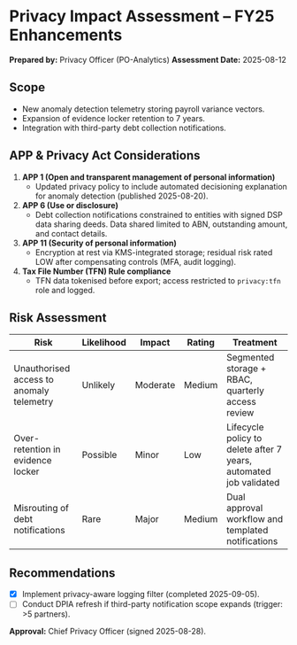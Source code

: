 # Privacy Impact Assessment – FY25 Enhancements

**Prepared by:** Privacy Officer (PO-Analytics)
**Assessment Date:** 2025-08-12

## Scope
- New anomaly detection telemetry storing payroll variance vectors.
- Expansion of evidence locker retention to 7 years.
- Integration with third-party debt collection notifications.

## APP & Privacy Act Considerations
1. **APP 1 (Open and transparent management of personal information)**
   - Updated privacy policy to include automated decisioning explanation for anomaly detection (published 2025-08-20).
2. **APP 6 (Use or disclosure)**
   - Debt collection notifications constrained to entities with signed DSP data sharing deeds. Data shared limited to ABN, outstanding amount, and contact details.
3. **APP 11 (Security of personal information)**
   - Encryption at rest via KMS-integrated storage; residual risk rated LOW after compensating controls (MFA, audit logging).
4. **Tax File Number (TFN) Rule compliance**
   - TFN data tokenised before export; access restricted to `privacy:tfn` role and logged.

## Risk Assessment
| Risk | Likelihood | Impact | Rating | Treatment |
|------|------------|--------|--------|-----------|
| Unauthorised access to anomaly telemetry | Unlikely | Moderate | Medium | Segmented storage + RBAC, quarterly access review |
| Over-retention in evidence locker | Possible | Minor | Low | Lifecycle policy to delete after 7 years, automated job validated |
| Misrouting of debt notifications | Rare | Major | Medium | Dual approval workflow and templated notifications |

## Recommendations
- [x] Implement privacy-aware logging filter (completed 2025-09-05).
- [ ] Conduct DPIA refresh if third-party notification scope expands (trigger: >5 partners).

**Approval:** Chief Privacy Officer (signed 2025-08-28).
